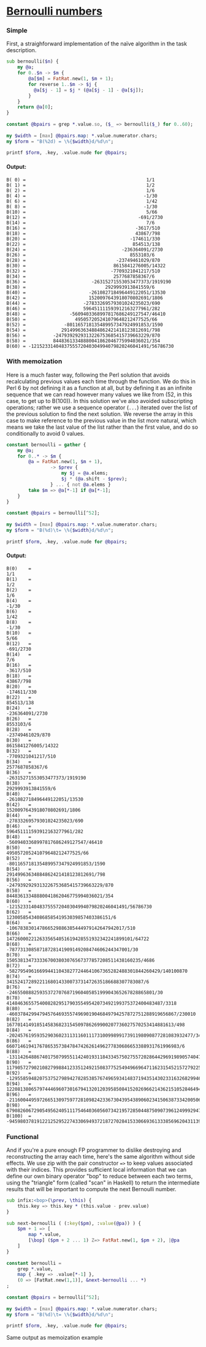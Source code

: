 [1]: https://rosettacode.org/wiki/Bernoulli_numbers

# [Bernoulli numbers][1]

### Simple



First, a straighforward implementation of the naïve algorithm in the task description.

```raku
sub bernoulli($n) {
    my @a;
    for 0..$n -> $m {
        @a[$m] = FatRat.new(1, $m + 1);
        for reverse 1..$m -> $j {
          @a[$j - 1] = $j * (@a[$j - 1] - @a[$j]);
        }
    }
    return @a[0];
}
 
constant @bpairs = grep *.value.so, ($_ => bernoulli($_) for 0..60);
 
my $width = [max] @bpairs.map: *.value.numerator.chars;
my $form = "B(%2d) = \%{$width}d/%d\n";
 
printf $form, .key, .value.nude for @bpairs;
```

#### Output:
```
B( 0) =                                            1/1
B( 1) =                                            1/2
B( 2) =                                            1/6
B( 4) =                                           -1/30
B( 6) =                                            1/42
B( 8) =                                           -1/30
B(10) =                                            5/66
B(12) =                                         -691/2730
B(14) =                                            7/6
B(16) =                                        -3617/510
B(18) =                                        43867/798
B(20) =                                      -174611/330
B(22) =                                       854513/138
B(24) =                                   -236364091/2730
B(26) =                                      8553103/6
B(28) =                                 -23749461029/870
B(30) =                                8615841276005/14322
B(32) =                               -7709321041217/510
B(34) =                                2577687858367/6
B(36) =                        -26315271553053477373/1919190
B(38) =                             2929993913841559/6
B(40) =                       -261082718496449122051/13530
B(42) =                       1520097643918070802691/1806
B(44) =                     -27833269579301024235023/690
B(46) =                     596451111593912163277961/282
B(48) =                -5609403368997817686249127547/46410
B(50) =                  495057205241079648212477525/66
B(52) =              -801165718135489957347924991853/1590
B(54) =             29149963634884862421418123812691/798
B(56) =          -2479392929313226753685415739663229/870
B(58) =          84483613348880041862046775994036021/354
B(60) = -1215233140483755572040304994079820246041491/56786730
```


### With memoization



Here is a much faster way, following the Perl solution that avoids recalculating previous values each time through the function. We do this in Perl 6 by not defining it as a function at all, but by defining it as an infinite sequence that we can read however many values we like from (52, in this case, to get up to B(100)). In this solution we've also avoided subscripting operations; rather we use a sequence operator (`...`) iterated over the list of the previous solution to find the next solution. We reverse the array in this case to make reference to the previous value in the list more natural, which means we take the last value of the list rather than the first value, and do so conditionally to avoid 0 values.

```raku
constant bernoulli = gather {
    my @a;
    for 0..* -> $m {
        @a = FatRat.new(1, $m + 1),
                -> $prev {
                    my $j = @a.elems;
                    $j * (@a.shift - $prev);
                } ... { not @a.elems }
        take $m => @a[*-1] if @a[*-1];
    }
}
 
constant @bpairs = bernoulli[^52];
 
my $width = [max] @bpairs.map: *.value.numerator.chars;
my $form = "B(%d)\t= \%{$width}d/%d\n";
 
printf $form, .key, .value.nude for @bpairs;
```

#### Output:
```
B(0)    =                                                                                    1/1
B(1)    =                                                                                    1/2
B(2)    =                                                                                    1/6
B(4)    =                                                                                   -1/30
B(6)    =                                                                                    1/42
B(8)    =                                                                                   -1/30
B(10)   =                                                                                    5/66
B(12)   =                                                                                 -691/2730
B(14)   =                                                                                    7/6
B(16)   =                                                                                -3617/510
B(18)   =                                                                                43867/798
B(20)   =                                                                              -174611/330
B(22)   =                                                                               854513/138
B(24)   =                                                                           -236364091/2730
B(26)   =                                                                              8553103/6
B(28)   =                                                                         -23749461029/870
B(30)   =                                                                        8615841276005/14322
B(32)   =                                                                       -7709321041217/510
B(34)   =                                                                        2577687858367/6
B(36)   =                                                                -26315271553053477373/1919190
B(38)   =                                                                     2929993913841559/6
B(40)   =                                                               -261082718496449122051/13530
B(42)   =                                                               1520097643918070802691/1806
B(44)   =                                                             -27833269579301024235023/690
B(46)   =                                                             596451111593912163277961/282
B(48)   =                                                        -5609403368997817686249127547/46410
B(50)   =                                                          495057205241079648212477525/66
B(52)   =                                                      -801165718135489957347924991853/1590
B(54)   =                                                     29149963634884862421418123812691/798
B(56)   =                                                  -2479392929313226753685415739663229/870
B(58)   =                                                  84483613348880041862046775994036021/354
B(60)   =                                         -1215233140483755572040304994079820246041491/56786730
B(62)   =                                               12300585434086858541953039857403386151/6
B(64)   =                                          -106783830147866529886385444979142647942017/510
B(66)   =                                       1472600022126335654051619428551932342241899101/64722
B(68)   =                                        -78773130858718728141909149208474606244347001/30
B(70)   =                                    1505381347333367003803076567377857208511438160235/4686
B(72)   =                             -5827954961669944110438277244641067365282488301844260429/140100870
B(74)   =                                   34152417289221168014330073731472635186688307783087/6
B(76)   =                               -24655088825935372707687196040585199904365267828865801/30
B(78)   =                            414846365575400828295179035549542073492199375372400483487/3318
B(80)   =                       -4603784299479457646935574969019046849794257872751288919656867/230010
B(82)   =                        1677014149185145836823154509786269900207736027570253414881613/498
B(84)   =                 -2024576195935290360231131160111731009989917391198090877281083932477/3404310
B(86)   =                      660714619417678653573847847426261496277830686653388931761996983/6
B(88)   =              -1311426488674017507995511424019311843345750275572028644296919890574047/61410
B(90)   =            1179057279021082799884123351249215083775254949669647116231545215727922535/272118
B(92)   =           -1295585948207537527989427828538576749659341483719435143023316326829946247/1410
B(94)   =            1220813806579744469607301679413201203958508415202696621436215105284649447/6
B(96)   =   -211600449597266513097597728109824233673043954389060234150638733420050668349987259/4501770
B(98)   =        67908260672905495624051117546403605607342195728504487509073961249992947058239/6
B(100)  = -94598037819122125295227433069493721872702841533066936133385696204311395415197247711/33330
```


### Functional



And if you're a pure enough FP programmer to dislike destroying and reconstructing the array each time, here's the same algorithm without side effects. We use zip with the pair constructor `=>` to keep values associated with their indices. This provides sufficient local information that we can define our own binary operator "bop" to reduce between each two terms, using the "triangle" form (called "scan" in Haskell) to return the intermediate results that will be important to compute the next Bernoulli number.

```raku
sub infix:<bop>(\prev, \this) {
    this.key => this.key * (this.value - prev.value)
}
 
sub next-bernoulli ( (:key($pm), :value(@pa)) ) {
    $pm + 1 => [
        map *.value,
        [\bop] ($pm + 2 ... 1) Z=> FatRat.new(1, $pm + 2), |@pa
    ]
}
 
constant bernoulli =
    grep *.value,
    map { .key => .value[*-1] },
    (0 => [FatRat.new(1,1)], &next-bernoulli ... *)
;
 
constant @bpairs = bernoulli[^52];
 
my $width = [max] @bpairs.map: *.value.numerator.chars;
my $form = "B(%d)\t= \%{$width}d/%d\n";
 
printf $form, .key, .value.nude for @bpairs;
```


Same output as memoization example
